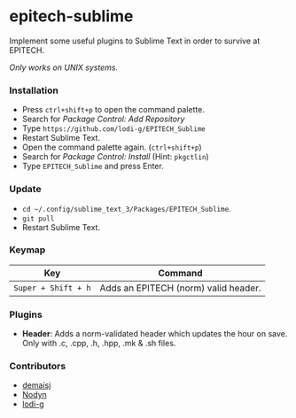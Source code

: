 # epitech-sublime

Implement some useful plugins to Sublime Text in order to survive at EPITECH.

*Only works on UNIX systems.*

### Installation
* Press `ctrl+shift+p` to open the command palette.
* Search for *Package Control: Add Repository*
* Type `https://github.com/lodi-g/EPITECH_Sublime`
* Restart Sublime Text.
* Open the command palette again. (`ctrl+shift+p`)
* Search for *Package Control: Install* (Hint: `pkgctlin`)
* Type `EPITECH_Sublime` and press Enter.

### Update
* `cd ~/.config/sublime_text_3/Packages/EPITECH_Sublime`.
* `git pull`
* Restart Sublime Text.

### Keymap
|Key|Command|
|---|---|
|`Super + Shift + h`| Adds an EPITECH (norm) valid header.|


### Plugins
* **Header**:
  Adds a norm-validated header which updates the hour on save.
  Only with .c, .cpp, .h, .hpp, .mk & .sh files.


### Contributors
* [demaisj](https://github.com/demaisj)
* [Nodyn](https://github.com/WhatNodyn)
* [lodi-g](https://github.com/lodi-g)
